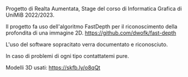 Progetto di Realta Aumentata, Stage del corso di Informatica Grafica di UniMiB 2022/2023.

Il progetto fa uso dell'algoritmo FastDepth per il riconoscimento della profondita di una immagine 2D.
https://github.com/dwofk/fast-depth

L'uso del software sopracitato verra documentato e riconosciuto.

In caso di problemi di ogni tipo contattatemi pure.

Modelli 3D usati:
https://skfb.ly/o8qQt